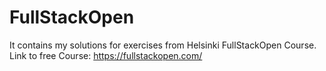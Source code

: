# FullStackOpen
It contains my solutions for exercises from Helsinki FullStackOpen Course. 
Link to free Course: https://fullstackopen.com/
